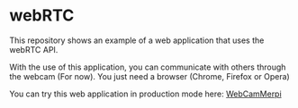 # webRTC

This repository shows an example of a web application that uses the webRTC API.

With the use of this application, you can communicate with others through the webcam (For now). You just need a browser (Chrome, Firefox or Opera)

You can try this web application in production mode here: [WebCamMerpi](https://webcam.merpi.tk)
